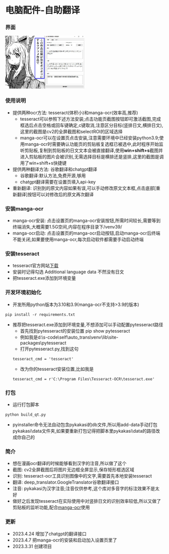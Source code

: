 # 电脑配件-自助翻译


### 界面
<img src="https://github.com/umas2022/auto_trans/blob/main/readme/shot.jpg" width="50%" height="50%">


### 使用说明
- 提供两种ocr方法: tesseract(体积小)和manga-ocr(效率高,推荐)
    - tesseract可以参照下述方法安装;点击功能页截图按钮即可激活截图,完成框选后点击空格或回车键确定,c键取消,注意区分目标(竖排日文,横排日文),这里的截图是cv2的全屏截图和selectROI的区域选择
    - manga-ocr可以在设置页点击安装,注意需要环境中已经安装python3.9;使用manga-ocr时需要确认功能页的剪贴板复选框已被选中,此时程序开始监听剪贴板,复制到剪贴板的日文文本会被直接翻译,使用**win+shift+s**截图并进入剪贴板的图片会被识别,无需选择目标是横排还是竖排,这里的截图是调用了win+shift+s快捷键
- 提供两种翻译方法: 谷歌翻译和chatgpt翻译
  - 谷歌翻译:默认方法,免费开源,够用
  - chatgpt翻译需要在设置页填入api-key
- 重新翻译: 识别到的原文内容如果有误,可以手动修改原文文本框,点击底部[重新翻译]按钮可以对修改后的原文再次翻译



### 安装manga-ocr
- manga-ocr安装: 点击设置页的manga-ocr安装按钮,所需时间较长,需要等到终端消失,大概需要1.5G空间,内容在程序目录下/venv39/
- manga-ocr启动: 点击设置页的manga-ocr启动按钮,启动manga-ocr后终端不能关闭,如果要使用manga-ocr,每次启动软件都需要手动启动终端



### 安装tesseract
- tesseract官方网站[下载](https://tesseract-ocr.github.io/tessdoc/Installation.html) 
- 安装时记得勾选 Additional language data 不然没有日文
- 把tesseract.exe添加到环境变量





### 开发环境初始化
- 开发所用python版本为3.10和3.9(manga-ocr不支持>3.9的版本)
```
pip install -r requirements.txt
```
- 推荐把tesseract.exe添加到环境变量,不想添加可以手动配置pytesseract路径  
    - 首先找到pytesseract的安装位置 pip show pytesseract
    - 例如我是d:\s-code\self\auto_trans\venv\lib\site-packages\pytesseract
    - 打开pytesseract.py,找到这句
    ```
    tesseract_cmd = 'tesseract'
    ```
    - 改为你的tesseract安装位置,比如我是
    ```
    tesseract_cmd = r'C:\Program Files\Tesseract-OCR\tesseract.exe'
    ```
    


### 打包
- 运行打包脚本 
```
python build_qt.py
```
- pyinstaller命令无法自动包含pykakasi的db文件,所以用add-data手动打包pykakasi\\data文件夹,如果要重新打包记得把脚本里pykakasi\\data的路径改成你自己的


### 简介
- 想在漫画ocr翻译的时候能够看到汉字的注音,所以做了这个
- 截图: cv2全屏截图后将图片无边框全屏显示,保存矩形框选区域
- 识别: tesseract-ocr工具识别图像中的文字,需要首先本地安装tesseract
- 翻译: deep_translator.GoogleTranslator谷歌翻译接口
- 注音: pykakasi为汉字注音;注音仅供参考,这个库对多音字的标注效果不是太好
- 做好之后发现tesseract在实际使用中对竖排日文的识别效率较低,所以又做了剪贴板的监听功能,配合[manga-ocr](https://github.com/kha-white/manga-ocr)使用


### 更新
- 2023.4.24 增加了chatgpt的翻译接口
- 2023.4.7 把manga-ocr的安装和启动加入设置页里了
- 2023.3.31 创建项目



